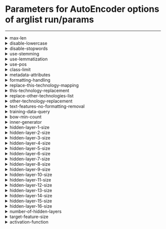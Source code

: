 # Parameters for AutoEncoder options of arglist run/params

---


<details style="margin-left:2em">
<summary style="margin-left:-2em">max-len</summary>


_words limit of the issue text. Set to -1 to disable._

Argument type: int (minimum: -1)

Default value: -1



---



Supported hyperparameter specs: values and range

</details>


<details style="margin-left:2em">
<summary style="margin-left:-2em">disable-lowercase</summary>


_transform words to lowercase_

Argument type: bool

Default value: False



---



Supported hyperparameter specs: values

</details>


<details style="margin-left:2em">
<summary style="margin-left:-2em">disable-stopwords</summary>


_remove stopwords from text_

Argument type: bool

Default value: False



---



Supported hyperparameter specs: values

</details>


<details style="margin-left:2em">
<summary style="margin-left:-2em">use-stemming</summary>


_stem the words in the text_

Argument type: bool

Default value: False



---



Supported hyperparameter specs: values

</details>


<details style="margin-left:2em">
<summary style="margin-left:-2em">use-lemmatization</summary>


_Use lemmatization on words in the text_

Argument type: bool

Default value: False



---



Supported hyperparameter specs: values

</details>


<details style="margin-left:2em">
<summary style="margin-left:-2em">use-pos</summary>


_Enhance words in the text with part of speech information_

Argument type: bool

Default value: False



---



Supported hyperparameter specs: values

</details>


<details style="margin-left:2em">
<summary style="margin-left:-2em">class-limit</summary>


_limit the amount of items per class. Set to -1 to disable_

Argument type: int (minimum: -1)

Default value: -1



---



Supported hyperparameter specs: values and range

</details>


<details style="margin-left:2em">
<summary style="margin-left:-2em">metadata-attributes</summary>


_Comma-separated list of metadata attributes to fetch for use in feature generation_

Argument type: str

Default value: 



---



Supported hyperparameter specs: values

</details>


<details style="margin-left:2em">
<summary style="margin-left:-2em">formatting-handling</summary>


_How to handle formatting_

Argument type: str

Default value: markers



---



Supported hyperparameter specs: values

</details>


<details style="margin-left:2em">
<summary style="margin-left:-2em">replace-this-technology-mapping</summary>


_If given, should be a file mapping project keys to project names. Project names in text will be replacement with `this-technology-replacement`._

Argument type: str

Default value: 



---



Supported hyperparameter specs: values

</details>


<details style="margin-left:2em">
<summary style="margin-left:-2em">this-technology-replacement</summary>


_See description of `replace-this-technology-mapping`_

Argument type: str

Default value: 



---



Supported hyperparameter specs: values

</details>


<details style="margin-left:2em">
<summary style="margin-left:-2em">replace-other-technologies-list</summary>


_If given, should be a file containing a list of project names. Project names will be replaced with `other-technology-replacement`_

Argument type: str

Default value: 



---



Supported hyperparameter specs: values

</details>


<details style="margin-left:2em">
<summary style="margin-left:-2em">other-technology-replacement</summary>


_See description of `replace-other-technology-list`._

Argument type: str

Default value: 



---



Supported hyperparameter specs: values

</details>


<details style="margin-left:2em">
<summary style="margin-left:-2em">text-features-no-formatting-removal</summary>


_If True, formatting is not removed for features of type `Text`._

Argument type: bool

Default value: False



---



Supported hyperparameter specs: values

</details>


<details style="margin-left:2em">
<summary style="margin-left:-2em">training-data-query</summary>


_Query to retrieve data used to train the auto-encoder_

Argument type: Query

This argument has no default value



---



Supported hyperparameter specs: values

</details>


<details style="margin-left:2em">
<summary style="margin-left:-2em">bow-min-count</summary>


_Minimum document count for bag of words_

Argument type: int (minimum: 0)

Default value: 0



---



Supported hyperparameter specs: values and range

</details>


<details style="margin-left:2em">
<summary style="margin-left:-2em">inner-generator</summary>


_Feature generator to transform issues to text_

Argument type: str

This argument has no default value



---



Supported hyperparameter specs: values

</details>


<details style="margin-left:2em">
<summary style="margin-left:-2em">hidden-layer-1-size</summary>


_Size of layer 1_

Argument type: int (minimum: 2)

This argument has no default value



---



Supported hyperparameter specs: values and range

</details>


<details style="margin-left:2em">
<summary style="margin-left:-2em">hidden-layer-2-size</summary>


_Size of layer 2_

Argument type: int (minimum: 2)

This argument has no default value



---



Supported hyperparameter specs: values and range

</details>


<details style="margin-left:2em">
<summary style="margin-left:-2em">hidden-layer-3-size</summary>


_Size of layer 3_

Argument type: int (minimum: 2)

This argument has no default value



---



Supported hyperparameter specs: values and range

</details>


<details style="margin-left:2em">
<summary style="margin-left:-2em">hidden-layer-4-size</summary>


_Size of layer 4_

Argument type: int (minimum: 2)

This argument has no default value



---



Supported hyperparameter specs: values and range

</details>


<details style="margin-left:2em">
<summary style="margin-left:-2em">hidden-layer-5-size</summary>


_Size of layer 5_

Argument type: int (minimum: 2)

This argument has no default value



---



Supported hyperparameter specs: values and range

</details>


<details style="margin-left:2em">
<summary style="margin-left:-2em">hidden-layer-6-size</summary>


_Size of layer 6_

Argument type: int (minimum: 2)

This argument has no default value



---



Supported hyperparameter specs: values and range

</details>


<details style="margin-left:2em">
<summary style="margin-left:-2em">hidden-layer-7-size</summary>


_Size of layer 7_

Argument type: int (minimum: 2)

This argument has no default value



---



Supported hyperparameter specs: values and range

</details>


<details style="margin-left:2em">
<summary style="margin-left:-2em">hidden-layer-8-size</summary>


_Size of layer 8_

Argument type: int (minimum: 2)

This argument has no default value



---



Supported hyperparameter specs: values and range

</details>


<details style="margin-left:2em">
<summary style="margin-left:-2em">hidden-layer-9-size</summary>


_Size of layer 9_

Argument type: int (minimum: 2)

This argument has no default value



---



Supported hyperparameter specs: values and range

</details>


<details style="margin-left:2em">
<summary style="margin-left:-2em">hidden-layer-10-size</summary>


_Size of layer 10_

Argument type: int (minimum: 2)

This argument has no default value



---



Supported hyperparameter specs: values and range

</details>


<details style="margin-left:2em">
<summary style="margin-left:-2em">hidden-layer-11-size</summary>


_Size of layer 11_

Argument type: int (minimum: 2)

This argument has no default value



---



Supported hyperparameter specs: values and range

</details>


<details style="margin-left:2em">
<summary style="margin-left:-2em">hidden-layer-12-size</summary>


_Size of layer 12_

Argument type: int (minimum: 2)

This argument has no default value



---



Supported hyperparameter specs: values and range

</details>


<details style="margin-left:2em">
<summary style="margin-left:-2em">hidden-layer-13-size</summary>


_Size of layer 13_

Argument type: int (minimum: 2)

This argument has no default value



---



Supported hyperparameter specs: values and range

</details>


<details style="margin-left:2em">
<summary style="margin-left:-2em">hidden-layer-14-size</summary>


_Size of layer 14_

Argument type: int (minimum: 2)

This argument has no default value



---



Supported hyperparameter specs: values and range

</details>


<details style="margin-left:2em">
<summary style="margin-left:-2em">hidden-layer-15-size</summary>


_Size of layer 15_

Argument type: int (minimum: 2)

This argument has no default value



---



Supported hyperparameter specs: values and range

</details>


<details style="margin-left:2em">
<summary style="margin-left:-2em">hidden-layer-16-size</summary>


_Size of layer 16_

Argument type: int (minimum: 2)

This argument has no default value



---



Supported hyperparameter specs: values and range

</details>


<details style="margin-left:2em">
<summary style="margin-left:-2em">number-of-hidden-layers</summary>


_Number of hidden layers_

Argument type: int (minimum: 0)

Default value: 0



---



Supported hyperparameter specs: values and range

</details>


<details style="margin-left:2em">
<summary style="margin-left:-2em">target-feature-size</summary>


_Target feature size_

Argument type: int (minimum: 0)

This argument has no default value



---



Supported hyperparameter specs: values and range

</details>


<details style="margin-left:2em">
<summary style="margin-left:-2em">activation-function</summary>


_Activation to use in the hidden layers_

Argument type: str

Default value: linear



---



Supported hyperparameter specs: values

</details>
